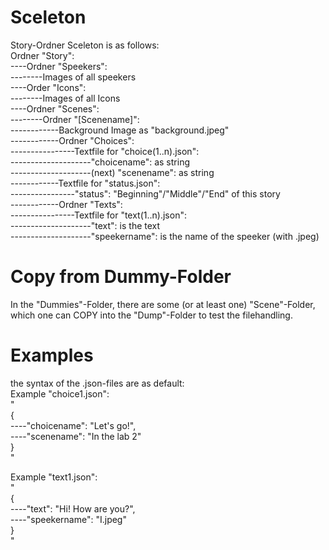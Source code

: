 # Sceleton
Story-Ordner Sceleton is as follows:<br>
Ordner "Story":<br>
----Ordner "Speekers":<br>
--------Images of all speekers<br>
----Order "Icons":<br>
--------Images of all Icons<br>
----Ordner "Scenes":<br>
--------Ordner "[Scenename]":<br>
------------Background Image as "background.jpeg"<br>
------------Ordner "Choices":<br>
----------------Textfile for "choice(1..n).json":<br>
--------------------"choicename": as string<br>
--------------------(next) "scenename": as string<br>
------------Textfile for "status.json":<br>
----------------"status": "Beginning"/"Middle"/"End" of this story<br>
------------Ordner "Texts":<br>
----------------Textfile for "text(1..n).json":<br>
--------------------"text": is the text<br>
--------------------"speekername": is the name of the speeker (with .jpeg)<br>

# Copy from Dummy-Folder
In the "Dummies"-Folder, there are some (or at least one) "Scene"-Folder, which one can COPY into the "Dump"-Folder to test the filehandling.<br>

# Examples
the syntax of the .json-files are as default:<br>
Example "choice1.json":<br>
"<br>
{<br>
----"choicename": "Let's go!",<br>
----"scenename": "In the lab 2"<br>
}<br>
"<br>

Example "text1.json":<br>
"<br>
{<br>
----"text": "Hi! How are you?",<br>
----"speekername": "I.jpeg"<br>
}<br>
"<br>